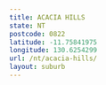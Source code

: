 ```yaml
---
title: ACACIA HILLS
state: NT
postcode: 0822
latitude: -11.75841975
longitude: 130.6254299
url: /nt/acacia-hills/
layout: suburb
---
```


